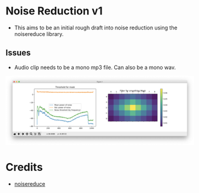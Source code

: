 # Noise Reduction v1

- This aims to be an initial rough draft into noise reduction using the noisereduce library.

## Issues
- Audio clip needs to be a mono mp3 file. Can also be a mono wav.

![#](https://raw.githubusercontent.com/Oregon-State-Capstone-2019-Team-43/noise-reduction/master/assets/Screenshots/Screen%20Shot%202019-11-29%20at%201.28.55%20AM.png)

# Credits
- [noisereduce](https://pypi.org/project/noisereduce/)